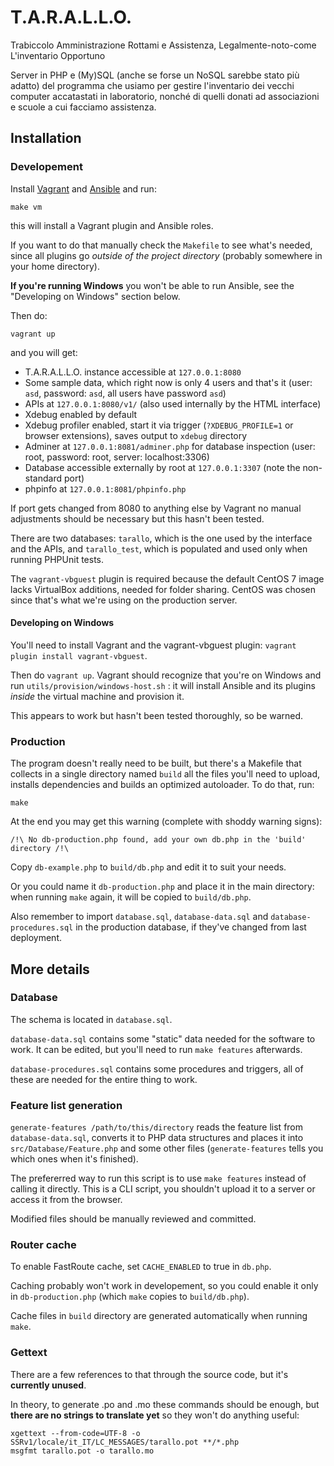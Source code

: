 # T.A.R.A.L.L.O.
Trabiccolo Amministrazione Rottami e Assistenza, Legalmente-noto-come L'inventario Opportuno

Server in PHP e (My)SQL (anche se forse un NoSQL sarebbe stato più adatto) del programma che usiamo per gestire l'inventario dei vecchi computer accatastati in laboratorio, nonché di quelli donati ad associazioni e scuole a cui facciamo assistenza.

## Installation

### Developement

Install [Vagrant](http://vagrantup.com/) and [Ansible](http://ansible.com/) and run:

	make vm

this will install a Vagrant plugin and Ansible roles.
    
If you want to do that manually check the `Makefile` to see what's needed, since
all plugins go *outside of the project directory* (probably somewhere in your
home directory).

**If you're running Windows** you won't be able to run Ansible, see the
"Developing on Windows" section below.

Then do:
	
	vagrant up

and you will get:

* T.A.R.A.L.L.O. instance accessible at `127.0.0.1:8080`
* Some sample data, which right now is only 4 users and that's it
(user: `asd`, password: `asd`, all users have password `asd`)
* APIs at `127.0.0.1:8080/v1/` (also used internally by the HTML interface)
* Xdebug enabled by default
* Xdebug profiler enabled, start it via trigger (`?XDEBUG_PROFILE=1` or browser extensions),
saves output to `xdebug` directory
* Adminer at `127.0.0.1:8081/adminer.php` for database inspection (user: root,
password: root, server: localhost:3306)
* Database accessible externally by root at `127.0.0.1:3307` (note the non-standard port)
* phpinfo at `127.0.0.1:8081/phpinfo.php`

If port gets changed from 8080 to anything else by Vagrant no manual adjustments
should be necessary but this hasn't been tested.

There are two databases: `tarallo`, which is the one used by the interface and
the APIs, and `tarallo_test`, which is populated and used only when running
PHPUnit tests.

The `vagrant-vbguest` plugin is required because the default CentOS 7 image lacks
VirtualBox additions, needed for folder sharing. CentOS was chosen since that's
what we're using on the production server.

#### Developing on Windows

You'll need to install Vagrant and the vagrant-vbguest plugin:
`vagrant plugin install vagrant-vbguest`.

Then do `vagrant up`. Vagrant should recognize that you're on Windows
and run `utils/provision/windows-host.sh` : it will install Ansible
and its plugins *inside* the virtual machine and provision it.

This appears to work but hasn't been tested thoroughly, so be warned.

### Production

The program doesn't really need to be built, but there's a Makefile that
collects in a single directory named `build` all the files you'll need to
upload, installs dependencies and builds an optimized autoloader. To do that,
run:

    make

At the end you may get this warning (complete with shoddy warning signs):

    /!\ No db-production.php found, add your own db.php in the 'build' directory /!\

Copy `db-example.php` to `build/db.php` and edit it to suit your needs.

Or you could name it `db-production.php` and place it in the main directory:
when running `make` again, it will be copied to `build/db.php`.

Also remember to import `database.sql`, `database-data.sql` and
`database-procedures.sql` in the production database, if they've changed from
last deployment.

## More details

### Database

The schema is located in `database.sql`.

`database-data.sql` contains some "static" data needed for the software to work.
It can be edited, but you'll need to run `make features` afterwards.

`database-procedures.sql` contains some procedures and triggers, all of these
are needed for the entire thing to work.

### Feature list generation

`generate-features /path/to/this/directory` reads the feature list from
`database-data.sql`, converts it to PHP data structures and places it into
`src/Database/Feature.php` and some other files (`generate-features` tells you
which ones when it's finished).

The prefererred way to run this script is to use `make features` instead of
calling it directly. This is a CLI script, you shouldn't upload it to a server
or access it from the browser.

Modified files should be manually reviewed and committed.

### Router cache

To enable FastRoute cache, set `CACHE_ENABLED` to true in `db.php`.

Caching probably won't work in developement, so you could enable it
only in `db-production.php` (which `make` copies to `build/db.php`).

Cache files in `build` directory are generated automatically when
running `make`.

### Gettext

There are a few references to that through the source code, but it's
**currently unused**.

In theory, to generate .po and .mo these commands should be enough, but
**there are no strings to translate yet** so they won't do anything useful:

    xgettext --from-code=UTF-8 -o SSRv1/locale/it_IT/LC_MESSAGES/tarallo.pot **/*.php
    msgfmt tarallo.pot -o tarallo.mo
